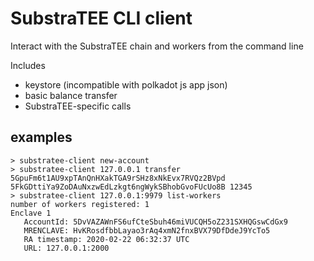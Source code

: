 # SubstraTEE CLI client
Interact with the SubstraTEE chain and workers from the command line

Includes
* keystore (incompatible with polkadot js app json)
* basic balance transfer
* SubstraTEE-specific calls

## examples
```
> substratee-client new-account
> substratee-client 127.0.0.1 transfer 5GpuFm6t1AU9xpTAnQnHXakTGA9rSHz8xNkEvx7RVQz2BVpd 5FkGDttiYa9ZoDAuNxzwEdLzkgt6ngWykSBhobGvoFUcUo8B 12345
> substratee-client 127.0.0.1:9979 list-workers
number of workers registered: 1
Enclave 1
   AccountId: 5DvVAZAWnFS6ufCteSbuh46miVUCQH5oZ231SXHQGswCdGx9
   MRENCLAVE: HvKRosdfbbLayao3rAq4xmN2fnxBVX79DfDdeJ9YcTo5
   RA timestamp: 2020-02-22 06:32:37 UTC
   URL: 127.0.0.1:2000
```
